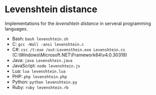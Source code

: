 # Levenshtein distance

Implementations for the *levenshtein distance* in serveral programming languages.

* Bash: `bash levenshtein.sh`
* C: `gcc -Wall -ansi levenshtein.c`
* C#: `csc /t:exe /out:Levensthein.exe Levenshtein.cs` (C:\Windows\Microsoft.NET\Framework64\v4.0.30319)
* Java: `java Levenshtein.java`
* JavaScript: `node levenshtein.js`
* Lua: `lua levenshtein.lua`
* PHP: `php levenshtein.php`
* Python: `python levenshtein.py`
* Ruby: `ruby levenshtein.rb`